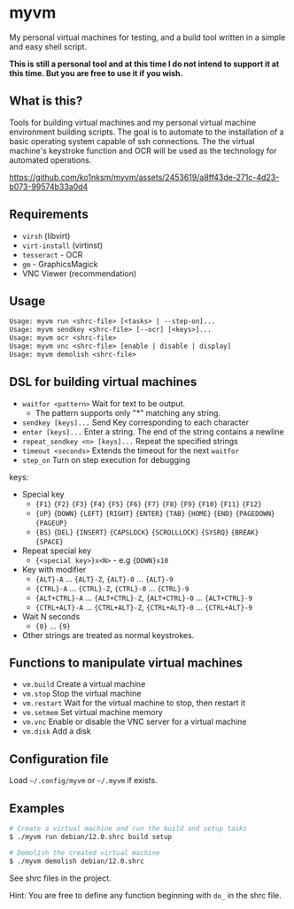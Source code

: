 # myvm

My personal virtual machines for testing, and a build tool written in a simple and easy shell script.

**This is still a personal tool and at this time I do not intend to support it at this time. But you are free to use it if you wish.**

## What is this?

Tools for building virtual machines and my personal virtual machine environment building scripts. The goal is to automate to the installation of a basic operating system capable of ssh connections. The the virtual machine's keystroke function and OCR will be used as the technology for automated operations.

https://github.com/ko1nksm/myvm/assets/2453619/a8ff43de-271c-4d23-b073-99574b33a0d4

## Requirements

- `virsh` (libvirt)
- `virt-install` (virtinst)
- `tesseract` - OCR
- `gm` - GraphicsMagick
- VNC Viewer (recommendation)

## Usage

```txt
Usage: myvm run <shrc-file> [<tasks> | --step-on]...
Usage: myvm sendkey <shrc-file> [--ocr] [<keys>]...
Usage: myvm ocr <shrc-file>
Usage: myvm vnc <shrc-file> [enable | disable | display]
Usage: myvm demolish <shrc-file>
```

## DSL for building virtual machines

- `waitfor <pattern>` Wait for text to be output.
  - The pattern supports only "*" matching any string.
- `sendkey [keys]...` Send Key corresponding to each character
- `enter [keys]...` Enter a string. The end of the string contains a newline
- `repeat_sendkey <n> [keys]...` Repeat the specified strings
- `timeout <seconds>` Extends the timeout for the next `waitfor`
- `step_on`  Turn on step execution for debugging

keys:

  - Special key
    - `{F1}` `{F2}` `{F3}` `{F4}` `{F5}` `{F6}` `{F7}` `{F8}` `{F9}` `{F10}` `{F11}` `{F12}`
    - `{UP}` `{DOWN}` `{LEFT}` `{RIGHT}` `{ENTER}` `{TAB}` `{HOME}` `{END}` `{PAGEDOWN}` `{PAGEUP}`
    - `{BS}` `{DEL}` `{INSERT}` `{CAPSLOCK}` `{SCROLLLOCK}` `{SYSRQ}` `{BREAK}` `{SPACE}`
  - Repeat special key
    - `{<special key>}x<N>` - e.g `{DOWN}x10`
  - Key with modifier
    - `{ALT}-A` ... `{ALT}-Z`, `{ALT}-0` ... `{ALT}-9`
    - `{CTRL}-A` ... `{CTRL}-Z`, `{CTRL}-0` ... `{CTRL}-9`
    - `{ALT+CTRL}-A` ... `{ALT+CTRL}-Z`, `{ALT+CTRL}-0` ... `{ALT+CTRL}-9`
    - `{CTRL+ALT}-A` ... `{CTRL+ALT}-Z`, `{CTRL+ALT}-0` ... `{CTRL+ALT}-9`
  - Wait N seconds
    - `{0}` ... `{9}`
  - Other strings are treated as normal keystrokes.

## Functions to manipulate virtual machines

- `vm.build` Create a virtual machine
- `vm.stop` Stop the virtual machine
- `vm.restart` Wait for the virtual machine to stop, then restart it
- `vm.setmem` Set virtual machine memory
- `vm.vnc` Enable or disable the VNC server for a virtual machine
- `vm.disk` Add a disk

## Configuration file

Load `~/.config/myvm` or `~/.myvm` if exists.

## Examples

```sh
# Create a virtual machine and run the build and setup tasks
$ ./myvm run debian/12.0.shrc build setup

# Demolish the created virtual machine
$ ./myvm demolish debian/12.0.shrc
```

See shrc files in the project.

Hint: You are free to define any function beginning with `do_` in the shrc file.
